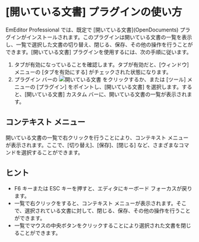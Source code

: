 # \[開いている文書\] プラグインの使い方

EmEditor Professional では、既定で \[開いている文書\](OpenDocuments) プラグインがインストールされます。このプラグインは開いている文書の一覧を表示し、一覧で選択した文書の切り替え、閉じる、保存、その他の操作を行うことができます。\[開いている文書\] プラグインを使用するには、次の手順に従います。

1. タブが有効になっていることを確認します。タブが有効だと、\[ウィンドウ\] メニューの \[タブを有効にする\] がチェックされた状態になります。
2. プラグイン バーの ![開いている文書](../../images/plugin_opendocuments..png) をクリックするか、または \[ツール\] メニューの \[プラグイン\] をポイントし、\[開いている文書\] を選択します。すると、\[開いている文書\] カスタム バーに、開いている文書の一覧が表示されます。

## コンテキスト メニュー

開いている文書の一覧で右クリックを行うことにより、コンテキスト メニューが表示されます。ここで、\[切り替え\]、\[保存\]、\[閉じる\] など、さまざまなコマンドを選択することができます。

## ヒント

- F6 キーまたは ESC キーを押すと、エディタにキーボード フォーカスが戻ります。
- 一覧で右クリックをすると、コンテキスト メニューが表示されます。そこで、選択されている文書に対して、閉じる、保存、その他の操作を行うことができます。
- 一覧でマウスの中央ボタンをクリックすることにより選択された文書を閉じることができます。
